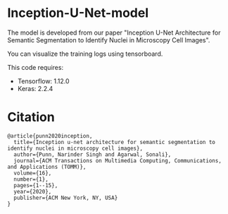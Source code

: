 # Inception-U-Net-model
The model is developed from our paper "Inception U-Net Architecture for Semantic Segmentation to Identify Nuclei in Microscopy Cell Images".

You can visualize the training logs using tensorboard.

This code requires:
- Tensorflow: 1.12.0
- Keras: 2.2.4

# Citation
```
@article{punn2020inception,
  title={Inception u-net architecture for semantic segmentation to identify nuclei in microscopy cell images},
  author={Punn, Narinder Singh and Agarwal, Sonali},
  journal={ACM Transactions on Multimedia Computing, Communications, and Applications (TOMM)},
  volume={16},
  number={1},
  pages={1--15},
  year={2020},
  publisher={ACM New York, NY, USA}
}
```
